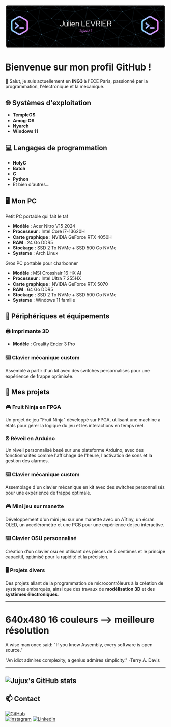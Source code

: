 ![Header](./github-header-banner.png)
# Bienvenue sur mon profil GitHub !

👋 Salut, je suis actuellement en **ING3** à l'ECE Paris, passionné par la programmation, l'électronique et la mécanique.

## 🌐 Systèmes d'exploitation
- **TempleOS**
- **Amog-OS**
- **Nyarch**
- **Windows 11**

## 💻 Langages de programmation
- **HolyC**
- **Batch**
- **C**
- **Python**
- Et bien d'autres...

  
## 🖥️ Mon PC
Petit PC portable qui fait le taf

- **Modèle** : Acer Nitro V15 2024
- **Processeur** : Intel Core i7-13620H
- **Carte graphique** : NVIDIA GeForce RTX 4050H
- **RAM** : 24 Go DDR5
- **Stockage** : SSD 2 To NVMe + SSD 500 Go NVMe
- **Systeme** : Arch Linux

Gros PC portable pour charbonner

- **Modèle** : MSI Crosshair 16 HX AI
- **Processeur** : Intel Ultra 7 255HX
- **Carte graphique** : NVIDIA GeForce RTX 5070
- **RAM** : 64 Go DDR5
- **Stockage** : SSD 2 To NVMe + SSD 500 Go NVMe
- **Systeme** : Windows 11 famille


## 🔧 Périphériques et équipements
### 🖨️ **Imprimante 3D**
- **Modèle** : Creality Ender 3 Pro


### ⌨️ **Clavier mécanique custom**
Assemblé à partir d'un kit avec des switches personnalisés pour une expérience de frappe optimisée.



## 🚀 Mes projets
### 🎮 **Fruit Ninja en FPGA**
Un projet de jeu "Fruit Ninja" développé sur FPGA, utilisant une machine à états pour gérer la logique du jeu et les interactions en temps réel.

### ⏰ **Réveil en Arduino**
Un réveil personnalisé basé sur une plateforme Arduino, avec des fonctionnalités comme l'affichage de l'heure, l'activation de sons et la gestion des alarmes.

### ⌨️ **Clavier mécanique custom**
Assemblage d'un clavier mécanique en kit avec des switches personnalisés pour une expérience de frappe optimale.

### 🎮 **Mini jeu sur manette**
Développement d'un mini jeu sur une manette avec un ATtiny, un écran OLED, un accéléromètre et une PCB pour une expérience de jeu interactive.

### ⌨️ **Clavier OSU personnalisé**
Création d'un clavier osu en utilisant des pièces de 5 centimes et le principe capacitif, optimisé pour la rapidité et la précision.

### 🖥️ **Projets divers**
Des projets allant de la programmation de microcontrôleurs à la création de systèmes embarqués, ainsi que des travaux de **modélisation 3D** et des **systèmes électroniques**.

---

# 640x480 16 couleurs --> meilleure résolution


A wise man once said: "If you know Assembly, every software is open source."

"An idiot admires complexity, a genius admires simplicity." -Terry A. Davis

---
![Jujux's GitHub stats](https://github-readme-stats.vercel.app/api?username=Jujux167&show_icons=true&theme=radical)
---

## 📫 Contact

[![GitHub](https://img.shields.io/badge/GitHub-@Jujux167?style=social&logo=github)](https://github.com/Jujux167)  
[![Instagram](https://img.shields.io/badge/Instagram-@julien_levrier-purple?style=social&logo=instagram)](https://www.instagram.com/julien_levrier/)
[![LinkedIn](https://custom-icon-badges.demolab.com/badge/LinkedIn-0A66C2?logo=linkedin-white&logoColor=fff)](https://www.linkedin.com/in/julien-levrier/)
